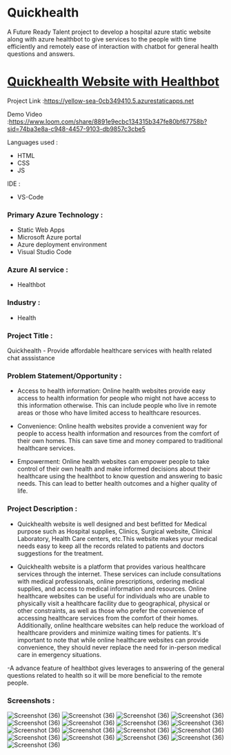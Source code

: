 # Quickhealth

A Future Ready Talent  project to develop a hospital azure static website along with azure healthbot to give services to the people with time efficiently and remotely ease of interaction with chatbot for general  health questions and answers. 

# [ Quickhealth Website with Healthbot](https://yellow-sea-0cb349410.5.azurestaticapps.net)

Project Link :https://yellow-sea-0cb349410.5.azurestaticapps.net

Demo Video :https://www.loom.com/share/8891e9ecbc134315b347fe80bf67758b?sid=74ba3e8a-c948-4457-9103-db9857c3cbe5

Languages used :
- HTML
- CSS
- JS

IDE : 
- VS-Code

### Primary Azure Technology :

- Static Web Apps
- Microsoft Azure portal
- Azure deployment environment
- Visual Studio Code

### Azure AI service :
- Healthbot
### Industry :
- Health

### Project Title :
Quickhealth - Provide affordable healthcare services with health related chat asssistance 

### Problem Statement/Opportunity :
- Access to health information: Online health websites provide easy access to health information for people who might not have access to this information otherwise. This can include people who live in remote areas or those who have limited access to healthcare resources.

- Convenience: Online health websites provide a convenient way for people to access health information and resources from the comfort of their own homes. This can save time and money compared to traditional healthcare services.

- Empowerment: Online health websites can empower people to take control of their own health and make informed decisions about their healthcare using the healthbot to know question and answering to basic needs. This can lead to better health outcomes and a higher quality of life.

### Project Description :
- Quickhealth website is well designed and best befitted for Medical purpose such as Hospital supplies, Clinics, Surgical website, Clinical Laboratory, Health Care centers, etc.This website makes your medical needs easy to keep all the records related to patients and doctors suggestions for the treatment.

- Quickhealth website is a platform that provides various healthcare services through the internet. These services can include consultations with medical professionals, online prescriptions, ordering medical supplies, and access to medical information and resources. Online healthcare websites can be useful for individuals who are unable to physically visit a healthcare facility due to geographical, physical or other constraints, as well as those who prefer the convenience of accessing healthcare services from the comfort of their homes. Additionally, online healthcare websites can help reduce the workload of healthcare providers and minimize waiting times for patients. It's important to note that while online healthcare websites can provide convenience, they should never replace the need for in-person medical care in emergency situations.

-A advance feature of healthbot gives leverages to answering of the general questions related to health so it will be more beneficial to the remote people. 

### Screenshots :

![Screenshot (36)](https://github.com/Saket8538/Quickhealth/blob/main/images/Screenshot%20(160).png)
![Screenshot (36)](https://github.com/Saket8538/Quickhealth/blob/main/images/Screenshot%20(161).png)
![Screenshot (36)](https://github.com/Saket8538/Quickhealth/blob/main/images/Screenshot%20(162).png)
![Screenshot (36)](https://github.com/Saket8538/Quickhealth/blob/main/images/Screenshot%20(163).png)
![Screenshot (36)](https://github.com/Saket8538/Quickhealth/blob/main/images/Screenshot%20(164).png)
![Screenshot (36)](https://github.com/Saket8538/Quickhealth/blob/main/images/Screenshot%20(165).png)
![Screenshot (36)](https://github.com/Saket8538/Quickhealth/blob/main/images/Screenshot%20(166).png)
![Screenshot (36)](https://github.com/Saket8538/Quickhealth/blob/main/images/Screenshot%20(167).png)
![Screenshot (36)](https://github.com/Saket8538/Quickhealth/blob/main/images/Screenshot%20(168).png)
![Screenshot (36)](https://github.com/Saket8538/Quickhealth/blob/main/images/Screenshot%20(169).png)
![Screenshot (36)](https://github.com/Saket8538/Quickhealth/blob/main/images/Screenshot%20(170).png)
![Screenshot (36)](https://github.com/Saket8538/Quickhealth/blob/main/images/Screenshot%20(171).png)
![Screenshot (36)](https://github.com/Saket8538/Quickhealth/blob/main/images/Screenshot%20(172).png)
![Screenshot (36)](https://github.com/Saket8538/Quickhealth/blob/main/images/Screenshot%20(173).png)
![Screenshot (36)](https://github.com/Saket8538/Quickhealth/blob/main/images/Screenshot%20(174).png)
![Screenshot (36)](https://github.com/Saket8538/Quickhealth/blob/main/images/Screenshot%20(175).png)
![Screenshot (36)](https://github.com/Saket8538/Quickhealth/blob/main/images/Screenshot%20(176).png)



